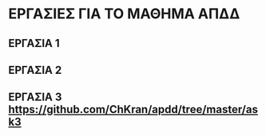 # ΕΡΓΑΣΙΕΣ ΓΙΑ ΤΟ ΜΑΘΗΜΑ ΑΠΔΔ

## ΕΡΓΑΣΙΑ 1

## ΕΡΓΑΣΙΑ 2 

## ΕΡΓΑΣΙΑ 3  https://github.com/ChKran/apdd/tree/master/ask3
